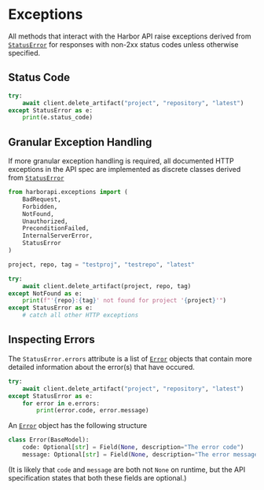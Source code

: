 # Exceptions

All methods that interact with the Harbor API raise exceptions derived from [`StatusError`](../../reference/exceptions/#harborapi.exceptions.StatusError) for responses with non-2xx status codes unless otherwise specified.

## Status Code

```py
try:
    await client.delete_artifact("project", "repository", "latest")
except StatusError as e:
    print(e.status_code)
```

## Granular Exception Handling

If more granular exception handling is required, all documented HTTP exceptions in the API spec are implemented as discrete classes derived from [`StatusError`](../../reference/exceptions/#harborapi.exceptions.StatusError)

```py
from harborapi.exceptions import (
    BadRequest,
    Forbidden,
    NotFound,
    Unauthorized,
    PreconditionFailed,
    InternalServerError,
    StatusError
)

project, repo, tag = "testproj", "testrepo", "latest"

try:
    await client.delete_artifact(project, repo, tag)
except NotFound as e:
    print(f"'{repo}:{tag}' not found for project '{project}'")
except StatusError as e:
    # catch all other HTTP exceptions
```

## Inspecting Errors

The `StatusError.errors` attribute is a list of [`Error`](../../reference/models/#harborapi.models.models.Error) objects that contain
more detailed information about the error(s) that have occured.

```py
try:
    await client.delete_artifact("project", "repository", "latest")
except StatusError as e:
    for error in e.errors:
        print(error.code, error.message)
```

An [`Error`](../../reference/models/#harborapi.models.models.Error) object has the following structure

```py
class Error(BaseModel):
    code: Optional[str] = Field(None, description="The error code")
    message: Optional[str] = Field(None, description="The error message")
```

(It is likely that `code` and `message` are both not `None` on runtime, but the API specification states that both these fields are optional.)
